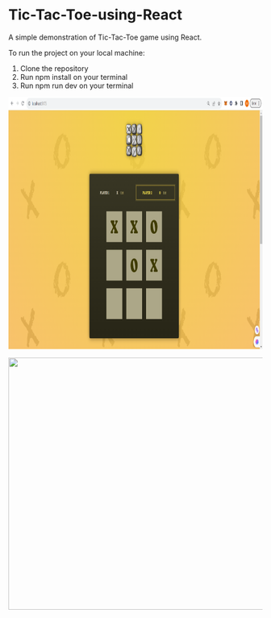 # Tic-Tac-Toe-using-React

A simple demonstration of Tic-Tac-Toe game using React.

To run the project on your local machine:
1) Clone the repository
2) Run npm install on your terminal
3) Run npm run dev on your terminal

<p align="center">
  <img width="800" height="500" src="src/UI.png">
</p>


<p align="center">
  <img width="800" height="500" src="src/U2.png">
</p>

